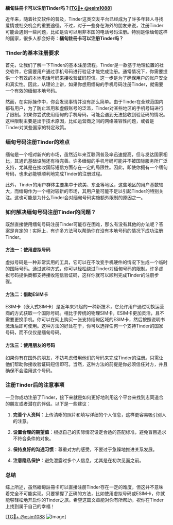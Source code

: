 **緬甸註冊卡可以注册Tinder吗？[[TG💪+ @esim1088](https://t.me/s/esim1088)]**

近年来，随着社交软件的普及，Tinder这类交友平台已经成为了许多年轻人寻找爱情或社交机会的重要途径。不过，对于一些身在海外的朋友来说，注册Tinder可能会遇到一些问题，比如是否可以用非本国的电话号码注册。特别是像缅甸这样的国家，很多人都会好奇：**緬甸註冊卡可以注册Tinder吗？**

### Tinder的基本注册要求

首先，让我们了解一下Tinder的基本注册流程。Tinder是一款基于地理位置的社交软件，它需要用户通过手机号码进行验证才能完成注册。通常情况下，你需要提供一个有效的本地电话号码来接收验证码短信。这一步是为了确保用户的账户安全和真实性。因此，从理论上讲，如果你想用缅甸的手机号码注册Tinder，就需要一个有效的缅甸本地号码。

然而，在实际操作中，你会发现事情并没有那么简单。由于Tinder在全球范围内都有用户，为了防止滥用和虚假账号的泛滥，Tinder对某些地区的手机号码进行了限制。如果你尝试使用缅甸的手机号码，可能会遇到无法接收到验证码的情况。这种限制主要是出于技术原因，比如运营商之间的网络兼容性问题，或者是Tinder对某些国家的特定政策。

### 缅甸号码注册Tinder的难点

缅甸是一个相对新兴的市场，虽然近年来互联网普及率迅速提高，但与发达国家相比，其通讯基础设施还有待完善。许多缅甸的手机号码可能并不被国际服务所广泛支持，尤其是在接收国际短信方面存在一定的局限性。因此，即使你拥有一个缅甸号码，也未必能够顺利地完成Tinder的注册过程。

此外，Tinder的用户群体主要集中于欧美、东亚等地区，这些地区的用户基数较大，而缅甸作为一个相对较新的市场，其用户量可能不足以引起Tinder的特别关注。这也可能是为什么Tinder会对缅甸号码实施额外限制的原因之一。

### 如何解决缅甸号码注册Tinder的问题？

既然直接使用缅甸号码注册Tinder可能存在困难，那么有没有其他的办法呢？答案是肯定的！实际上，有许多方法可以帮助你在没有本地号码的情况下成功注册Tinder。

#### 方法一：使用虚拟号码

虚拟号码是一种非常实用的工具，它可以在不改变手机硬件的情况下生成一个临时的国际号码。通过这种方式，你可以轻松绕过Tinder对缅甸号码的限制。许多虚拟号码提供商都支持接收短信验证码，这样你就可以顺利完成Tinder的注册步骤。

#### 方法二：借助ESIM卡

ESIM卡（嵌入式SIM卡）是近年来兴起的一种新技术，它允许用户通过切换运营商的方式获取一个国际号码。相比于传统的物理SIM卡，ESIM卡更加灵活，且不需要更换手机。你可以在网上购买一张支持缅甸区域的ESIM卡，然后按照说明书激活后即可使用。这种方法的好处在于，你可以选择任何一个支持Tinder的国家号码，而不仅仅是缅甸号码。

#### 方法三：使用朋友的号码

如果你有在国外的朋友，不妨考虑借用他们的号码来完成Tinder的注册。只需让他们帮助你接收验证码短信即可。当然，这种方法的前提是你必须信任对方，并且确保不会滥用这个号码。

### 注册Tinder后的注意事项

一旦你成功注册了Tinder，接下来就是如何更好地利用这个平台来找到志同道合的朋友或者潜在的伴侣。以下是一些建议：

1. **完善个人资料**：上传清晰的照片和填写详细的个人信息，这样更容易吸引别人的注意。
   
2. **设置合理的期望值**：根据自己的实际情况设定合适的匹配标准，避免盲目追求不符合条件的对象。

3. **保持良好的沟通习惯**：尊重对方的感受，不要过于急躁地推进关系发展。

4. **注意隐私保护**：避免泄露过多个人信息，尤其是在初次见面之前。

### 总结

综上所述，虽然緬甸註冊卡可以直接注册Tinder存在一定的难度，但这并不意味着完全不可能实现。只要掌握了正确的方法，比如使用虚拟号码或ESIM卡，你就能够轻松地开启你的Tinder之旅。希望这篇文章能对你有所帮助，祝你在Tinder上找到属于自己的幸福！

[[TG💪+ @esim1088](https://t.me/s/esim1088) ![Image](https://i.postimg.cc/4NQfJmqS/Snipaste-2025-05-13-00-14-12.png)]